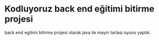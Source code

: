 
# Kodluyoruz back end eğitimi bitirme projesi

back end egitimi bitirme projesi olarak java ile mayin tarlasi oyunu yaptık.

